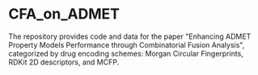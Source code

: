 # CFA_on_ADMET
The repository provides code and data for the paper "Enhancing ADMET Property Models Performance through Combinatorial Fusion Analysis", categorized by drug encoding schemes: Morgan Circular Fingerprints, RDKit 2D descriptors, and MCFP. 
